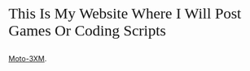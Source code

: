 <head>
  <!--link rel="shortcut icon" type="image/x-icon" href="./favicon.ico"-->
  <link rel="shortcut icon" type="image/png" href="faviconbc.png"/>
  <link rel="stylesheet" href="style.css" />
  <!--link href="/Orbitron-VariableFont_wght.ttf" rel="stylesheet" type="text/css" /-->
</head>
<body>
  <p style="font-family:orbitron;font-size:30px">This Is My Website Where I Will Post Games Or Coding Scripts</p>
</body>

[Moto-3XM](https://purepro4561.github.io/Moto-3XM/).
